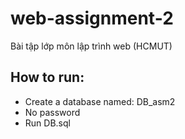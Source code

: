 # web-assignment-2
Bài tập lớp môn lập trình web (HCMUT)

## How to run:
- Create a database named: DB_asm2
- No password
- Run DB.sql

